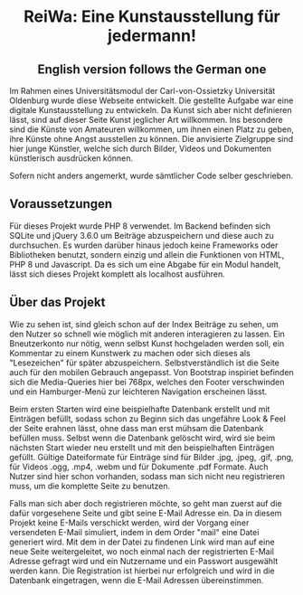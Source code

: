 <h1 align="center"> ReiWa: Eine Kunstausstellung für jedermann!</h1>

<h2 align="center"> English version follows the German one</h2>

Im Rahmen eines Universitätsmodul der Carl-von-Ossietzky Universität Oldenburg wurde diese Webseite entwickelt. Die gestellte Aufgabe war eine digitale Kunstausstellung zu entwickeln. Da Kunst sich aber nicht definieren lässt, sind auf dieser Seite Kunst jeglicher Art willkommen. Ins besondere sind die Künste von Amateuren willkommen, um ihnen einen Platz zu geben, ihre Künste ohne Angst ausstellen zu können. Die anvisierte Zielgruppe sind hier junge Künstler, welche sich durch Bilder, Videos und Dokumenten künstlerisch ausdrücken können.

Sofern nicht anders angemerkt, wurde sämtlicher Code selber geschrieben.

## Voraussetzungen

Für dieses Projekt wurde PHP 8 verwendet. Im Backend befinden sich SQLite und jQuery 3.6.0 um Beiträge abzuspeichern und diese auch zu durchsuchen. Es wurden darüber hinaus jedoch keine Frameworks oder Bibliotheken benutzt, sondern einzig und allein die Funktionen von HTML, PHP 8 und Javascript. Da es sich um eine Abgabe für ein Modul handelt, lässt sich dieses Projekt komplett als localhost ausführen.

## Über das Projekt

Wie zu sehen ist, sind gleich schon auf der Index Beiträge zu sehen, um den Nutzer so schnell wie möglich mit anderen interagieren zu lassen. Ein Bneutzerkonto nur nötig, wenn selbst Kunst hochgeladen werden soll, ein Kommentar zu einem Kunstwerk zu machen oder sich dieses als "Lesezeichen" für später abzuspeichern. Selbstverständlich ist die Seite auch für den mobilen Gebrauch angepasst. Von Bootstrap inspiriet befinden sich die Media-Queries hier bei 768px, welches den Footer verschwinden und ein Hamburger-Menü zur leichteren Navigation erscheinen lässt.

Beim ersten Starten wird eine beispielhafte Datenbank erstellt und mit Einträgen befüllt, sodass schon zu Beginn sich das ungefähre Look & Feel der Seite erahnen lässt, ohne dass man erst mühsam die Datenbank befüllen muss. Selbst wenn die Datenbank gelöscht wird, wird sie beim nächsten Start wieder neu erstellt und mit den beispielhaften Einträgen gefüllt. Gültige Dateiformate für Einträge sind für Bilder .jpg, .jpeg, .gif, .png, für Videos .ogg, .mp4, .webm und für Dokumente .pdf Formate. Auch Nutzer sind hier schon vorhanden, sodass man sich nicht neu registrieren muss, um die komplette Seite zu benutzen. 

Falls man sich aber doch registrieren möchte, so geht man zuerst auf die dafür vorgesehene Seite und gibt seine E-Mail Adresse ein. Da in diesem Projekt keine E-Mails verschickt werden, wird der Vorgang einer versendeten E-Mail simuliert, indem in dem Order "mail" eine Datei generiert wird. Mit dem in der Datei zu findenen Link wird man auf eine neue Seite weitergeleitet, wo noch einmal nach der registrierten E-Mail Adresse gefragt wird und ein Nutzername und ein Passwort ausgewählt werden kann. Die Registration ist hierbei nur erfolgreich und wird in die Datenbank eingetragen, wenn die E-Mail Adressen übereinstimmen.
